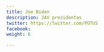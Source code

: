 ```yaml
---
title: Joe Biden
description: JAV prezidentas
twitter: https://twitter.com/POTUS
facebook: 
weight: 6

---
```

